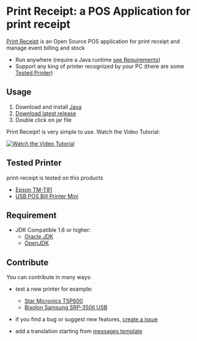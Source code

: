 # Print Receipt: a POS Application for print receipt

[Print Receipt](https://michelelazzeri.github.io/print-receipt/index.en.html) is an Open Source POS application for print receipt and manage event billing and stock    

* Run anywhere (require a Java runtime [see Requirements](#requirement))
* Support any king of printer recognized by your PC (there are some [Tested Printer](#tested-printer)) 

## Usage

1. Download and install [Java](https://java.com/en/download/)
2. [Download latest release](https://github.com/michelelazzeri/print-receipt/releases/latest)
3. Double click on jar file

Print Receipt! is very simple to use. Watch the Video Tutorial:

[![Watch the Video Tutorial](http://img.youtube.com/vi/SpaAheKS8d0/0.jpg)](http://www.youtube.com/watch?v=SpaAheKS8d0)

## Tested Printer
print-receipt is tested on this products
 
* [Epson TM-T81](https://www.google.it/?ie=UTF-8#q=Epson+thermal+printer+TM-T81)
* [USB POS Bill Printer Mini](https://www.google.it/?ie=UTF-8#q=USB+POS+Bill+Printer+Mini)

## Requirement

* JDK Compatible 1.6 or higher:
  * [Oracle JDK](https://java.com/en/download/)
  * [OpenJDK](http://openjdk.java.net/install)

## Contribute

You can contribute in many ways:

* test a new printer for example:
  * [Star Micronics TSP600](https://www.google.it/?ie=UTF-8#q=star+tsp600+usb)
  * [Bixolon Samsung SRP-350II USB](https://www.google.it/?ie=UTF-8#q=samsung+srp-350+usb)

* if you find a bug or suggest new features, [create a issue](https://github.com/michelelazzeri/print-receipt/issues/new) 

* add a translation starting from [messages template](https://github.com/michelelazzeri/print-receipt/blob/master/src/main/java/org/printreceipt/messages_lang.properties)

